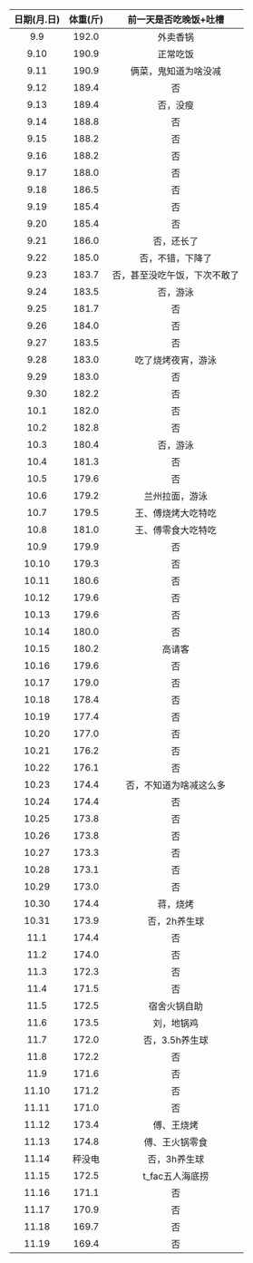 |日期(月.日)|体重(斤)|前一天是否吃晚饭+吐槽|
|:---:|:---:|:---:|
|9.9|192.0|外卖香锅|
|9.10|190.9|正常吃饭|
|9.11|190.9|俩菜，鬼知道为啥没减|
|9.12|189.4|否|
|9.13|189.4|否，没瘦|
|9.14|188.8|否|
|9.15|188.2|否|
|9.16|188.2|否|
|9.17|188.0|否|
|9.18|186.5|否|
|9.19|185.4|否|
|9.20|185.4|否|
|9.21|186.0|否，还长了|
|9.22|185.0|否，不错，下降了|
|9.23|183.7|否，甚至没吃午饭，下次不敢了|
|9.24|183.5|否，游泳|
|9.25|181.7|否|
|9.26|184.0|否|
|9.27|183.5|否|
|9.28|183.0|吃了烧烤夜宵，游泳|
|9.29|183.0|否|
|9.30|182.2|否|
|10.1|182.0|否|
|10.2|182.8|否|
|10.3|180.4|否，游泳|
|10.4|181.3|否|
|10.5|179.6|否|
|10.6|179.2|兰州拉面，游泳|
|10.7|179.5|王、傅烧烤大吃特吃|
|10.8|181.0|王、傅零食大吃特吃|
|10.9|179.9|否|
|10.10|179.3|否|
|10.11|180.6|否|
|10.12|179.6|否|
|10.13|179.6|否|
|10.14|180.0|否|
|10.15|180.2|高请客|
|10.16|179.6|否|
|10.17|179.0|否|
|10.18|178.4|否|
|10.19|177.4|否|
|10.20|177.0|否|
|10.21|176.2|否|
|10.22|176.1|否|
|10.23|174.4|否，不知道为啥减这么多|
|10.24|174.4|否|
|10.25|173.8|否|
|10.26|173.8|否|
|10.27|173.3|否|
|10.28|173.1|否|
|10.29|173.0|否|
|10.30|174.4|蒋，烧烤|
|10.31|173.9|否，2h养生球|
|11.1|174.4|否|
|11.2|174.0|否|
|11.3|172.3|否|
|11.4|171.5|否|
|11.5|172.5|宿舍火锅自助|
|11.6|173.5|刘，地锅鸡|
|11.7|172.0|否，3.5h养生球|
|11.8|172.2|否|
|11.9|171.6|否|
|11.10|171.2|否|
|11.11|171.0|否|
|11.12|173.4|傅、王烧烤|
|11.13|174.8|傅、王火锅零食|
|11.14|秤没电|否，3h养生球|
|11.15|172.5|t_fac五人海底捞|
|11.16|171.1|否|
|11.17|170.9|否|
|11.18|169.7|否|
|11.19|169.4|否|
